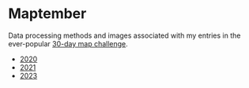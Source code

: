 # Maptember
Data processing methods and images associated with my entries in the ever-popular [30-day map challenge](https://www.gislounge.com/november-map-challenge/).

- [2020](2020/)
- [2021](2021/)
- [2023](2023/)
